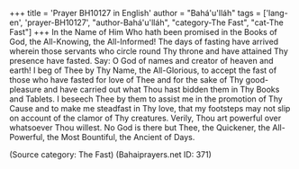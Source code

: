 +++
title = 'Prayer BH10127 in English'
author = "Bahá'u'lláh"
tags = ['lang-en', 'prayer-BH10127', "author-Bahá'u'lláh", "category-The Fast", "cat-The Fast"]
+++
In the Name of Him Who hath been promised in the Books of God, the All-Knowing, the All-Informed!  The days of fasting have arrived wherein those servants who circle round Thy throne and have attained Thy presence have fasted.  Say: O God of names and creator of heaven and earth!  I beg of Thee by Thy Name, the All-Glorious, to accept the fast of those who have fasted for love of Thee and for the sake of Thy good-pleasure and have carried out what Thou hast bidden them in Thy Books and Tablets.  I beseech Thee by them to assist me in the promotion of Thy Cause and to make me steadfast in Thy love, that my footsteps may not slip on account of the clamor of Thy creatures. Verily, Thou art powerful over whatsoever Thou willest.  No God is there but Thee, the Quickener, the All-Powerful, the Most Bountiful, the Ancient of Days.

(Source category: The Fast)
(Bahaiprayers.net ID: 371)

